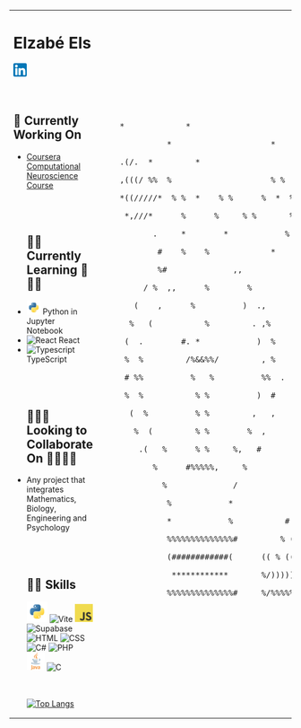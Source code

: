 <table>
<tr>
<td>
<h1>Elzabé Els </h1>
            
[![LinkedIn](./linkedin.png)](https://www.linkedin.com/in/maria-elizabeth-els) 
<br> 
<br>
<br> 
<h2> 🔭 Currently Working On </h2>
<ul>
<li>
<a href="https://www.coursera.org/learn/computational-neuroscience">Coursera Computational Neuroscience Course</a>
</li>
<br> 
<br>
<br> 
<h2> 🌱🌱 Currently Learning 🌱🍃🍃 </h2>
<li>
<img src="https://raw.githubusercontent.com/github/explore/80688e429a7d4ef2fca1e82350fe8e3517d3494d/topics/python/python.png" height="25" width="25" alt="Python"> Python in Jupyter Notebook
</li>
<li>
<img height="25" width="25" src="https://cdn.simpleicons.org/react/#61DAFB" alt="React"/> React
</li>
<li>
<img height="25" width="25" src="https://cdn.simpleicons.org/typescript/#61DAFB" alt="Typescript"/> TypeScript
</li>
<br> 
<br>
<br> 
<h2> 🧠🏋️‍♀️ Looking to Collaborate On 🏋️‍♀️🏋️‍♂️ </h2>
<li>
Any project that integrates Mathematics, Biology, Engineering and Psychology
</li>
<br> 
<br>
<br>         
<h2> 💃💃 Skills </h2>
<img src="https://raw.githubusercontent.com/github/explore/80688e429a7d4ef2fca1e82350fe8e3517d3494d/topics/python/python.png" height="37" width="37" alt="Python"> <img src="https://avatars.githubusercontent.com/u/65625612?s=40&v=4" width="32" alt="Vite"> <img src="https://raw.githubusercontent.com/github/explore/80688e429a7d4ef2fca1e82350fe8e3517d3494d/topics/javascript/javascript.png" width="32" alt="JavaScript"> <img src="https://avatars.githubusercontent.com/u/54469796?s=40&v=4" width="32" alt="Supabase"> <img height="32" width="32" src="https://cdn.simpleicons.org/html5/#E34F26" alt="HTML"/> <img height="32" width="32" src="https://cdn.simpleicons.org/css3/#1572B6" alt="CSS"/> <img height="32" width="32" src="https://cdn.simpleicons.org/csharp/#239120" alt="C#"/> <img height="32" width="32" src="https://cdn.simpleicons.org/php/#777BB4" alt="PHP"/> <img src="https://raw.githubusercontent.com/github/explore/80688e429a7d4ef2fca1e82350fe8e3517d3494d/topics/java/java.png" width="32" alt="Java"> <img height="32" width="32" src="https://cdn.simpleicons.org/c/#A8B9CC" alt="C"/>
<br> 
<br>
<br>

[![Top Langs](https://github-readme-stats-ekm86oxwf-elzabeels.vercel.app/api/top-langs/?username=ElzabeEls&layout=donut&theme=radical)](https://github.com/ElzabeEls/github-readme-stats)
</td>
            
<td>
    <pre>
    <span style="line-height: 0.5;">*             *                                         <br></span>
    <span style="line-height: 0.5;">          *                     *                       <br></span>
    <span style="line-height: 0.5;">.(/.  *         *                      *                <br></span>
    <span style="line-height: 0.5;">,(((/ %%  %                     % %            *        <br></span>
    <span style="line-height: 0.5;">*((/////*  % %  *    % %      %  *  %   *           *   <br></span>
    <span style="line-height: 0.5;"> *,///*      %      %     % %       %      % %          <br></span>
    <span style="line-height: 0.5;">       .     *        *            % % %     %  *       <br></span>
    <span style="line-height: 0.5;">        #    %    %             *            %          <br></span>
    <span style="line-height: 0.5;">        %#              ,,                  %           <br></span>
    <span style="line-height: 0.5;">     / %  ,,      %        %               %         *  <br></span>
    <span style="line-height: 0.5;">   (    ,      %          )  .,          %  *           <br></span>
    <span style="line-height: 0.5;">  %   (           %         . ,%        %               <br></span>
    <span style="line-height: 0.5;"> (  .        #. *            )  %        % %            <br></span>
    <span style="line-height: 0.5;"> %  %         /%&&%%/         , %            %          <br></span>
    <span style="line-height: 0.5;"> # %%          %   %          %%  .        %            <br></span>
    <span style="line-height: 0.5;"> %  %           % %          )  #      %%%%%%%          <br></span>
    <span style="line-height: 0.5;">  (  %          % %         ,   ,       ,   #           <br></span>
    <span style="line-height: 0.5;">   %  (         % %        %  ,         ,   #           <br></span>
    <span style="line-height: 0.5;">    .(   %      % %     %,   #          #   #           <br></span>
    <span style="line-height: 0.5;">       %      #%%%%%,     %             %   %           <br></span>
    <span style="line-height: 0.5;">         %              /             %      %          <br></span>
    <span style="line-height: 0.5;">          %            *             %         *        <br></span>
    <span style="line-height: 0.5;">          *            %           # ,((((((((( %       <br></span>
    <span style="line-height: 0.5;">          %%%%%%%%%%%%%%#         % (((((((((((( ..     <br></span>
    <span style="line-height: 0.5;">          (############(      (( % ((((((((((((((..))   <br></span>
    <span style="line-height: 0.5;">           ************       %/)))))))))))))))))))))%/ <br></span>
    <span style="line-height: 0.5;">          %%%%%%%%%%%%%%#     %/%%%%%%%%%%%%%%%%%%%%%/  <br></span>
</pre>
</td>
</tr>
</table>
